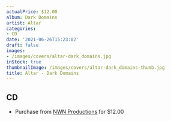 ```yaml
---
actualPrice: $12.00
album: Dark Domains
artist: Altar
categories:
- CD
date: '2021-06-26T15:23:02'
draft: false
images:
- /images/covers/altar-dark_domains.jpg
inStock: true
thumbnailImage: /images/covers/altar-dark_domains-thumb.jpg
title: Altar - Dark Domains
---
```


## CD
* Purchase from [NWN Productions](http://shop.nwnprod.com/index.php?route=product/product&path=93&product_id=12524&sort=pd.name&order=ASC) for $12.00
